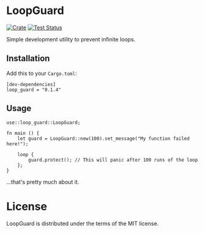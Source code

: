 # LoopGuard

[![Crate](https://img.shields.io/crates/v/loop-guard.svg)](https://crates.io/crates/loop-guard)
[![Test Status](https://github.com/nbry/loop-guard/actions/workflows/test-status.yml/badge.svg)](https://github.com/nbry/loop-guard/actions/workflows/test-status.yml)

Simple development utility to prevent infinite loops.

## Installation

Add this to your `Cargo.toml`:

```
[dev-dependencies]
loop_guard = "0.1.4"
```

## Usage

```
use::loop_guard::LoopGuard;

fn main () {
    let guard = LoopGuard::new(100).set_message("My function failed here!");

    loop {
        guard.protect(); // This will panic after 100 runs of the loop
    };
}
```

...that's pretty much about it.

# License

LoopGuard is distributed under the terms of the MIT license.

